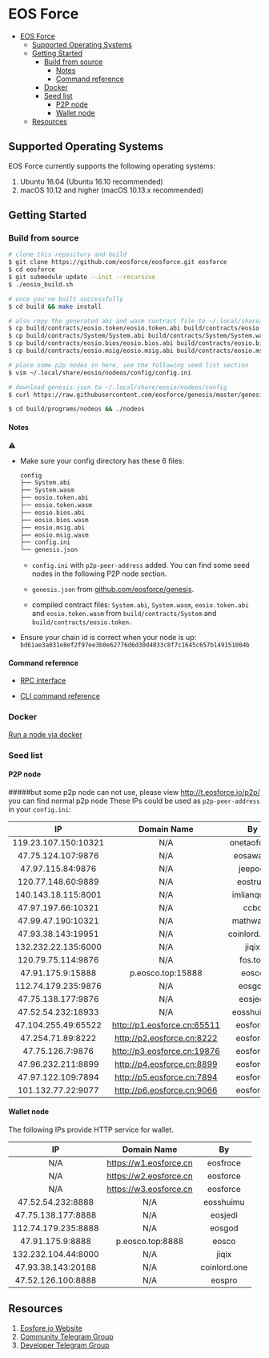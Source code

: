 # EOS Force

<!-- vim-markdown-toc GFM -->

- [EOS Force](#eos-force)
    - [Supported Operating Systems](#supported-operating-systems)
    - [Getting Started](#getting-started)
        - [Build from source](#build-from-source)
            - [Notes](#notes)
            - [Command reference](#command-reference)
        - [Docker](#docker)
        - [Seed list](#seed-list)
            - [P2P node](#p2p-node)
            - [Wallet node](#wallet-node)
    - [Resources](#resources)

<!-- vim-markdown-toc -->

## Supported Operating Systems

EOS Force currently supports the following operating systems:

1. Ubuntu 16.04 (Ubuntu 16.10 recommended)
2. macOS 10.12 and higher (macOS 10.13.x recommended)

## Getting Started

### Build from source

```bash
# clone this repository and build
$ git clone https://github.com/eosforce/eosforce.git eosforce
$ cd eosforce
$ git submodule update --init --recursive
$ ./eosio_build.sh

# once you've built successfully
$ cd build && make install

# also copy the generated abi and wasm contract file to ~/.local/share/eosio/nodeos/config
$ cp build/contracts/eosio.token/eosio.token.abi build/contracts/eosio.token/eosio.token.wasm ~/.local/share/eosio/nodeos/config
$ cp build/contracts/System/System.abi build/contracts/System/System.wasm ~/.local/share/eosio/nodeos/config
$ cp build/contracts/eosio.bios/eosio.bios.abi build/contracts/eosio.bios/eosio.bios.wasm ~/.local/share/eosio/nodeos/config
$ cp build/contracts/eosio.msig/eosio.msig.abi build/contracts/eosio.msig/eosio.msig.wasm ~/.local/share/eosio/nodeos/config

# place some p2p nodes in here, see the following seed list section
$ vim ~/.local/share/eosio/nodeos/config/config.ini

# download genesis.json to ~/.local/share/eosio/nodeos/config
$ curl https://raw.githubusercontent.com/eosforce/genesis/master/genesis.json -o ~/.local/share/eosio/nodeos/config/genesis.json

$ cd build/programs/nodeos && ./nodeos
```

#### Notes

:warning:

- Make sure your config directory has these 6 files:

    ```bash
    config
    ├── System.abi
    ├── System.wasm
    ├── eosio.token.abi
    ├── eosio.token.wasm
    ├── eosio.bios.abi
    ├── eosio.bios.wasm
    ├── eosio.msig.abi
    ├── eosio.msig.wasm
    ├── config.ini
    └── genesis.json
    ```

    - `config.ini` with `p2p-peer-address` added. You can find some seed nodes in the following P2P node section.

    - `genesis.json` from [github.com/eosforce/genesis](https://raw.githubusercontent.com/eosforce/genesis/master/genesis.json).

    - compiled contract files: `System.abi`, `System.wasm`, `eosio.token.abi` and `eosio.token.wasm` from `build/contracts/System` and `build/contracts/eosio.token`.

- Ensure your chain id is correct when your node is up: `bd61ae3a031e8ef2f97ee3b0e62776d6d30d4833c8f7c1645c657b149151004b`

#### Command reference

- [RPC interface](https://documenter.getpostman.com/view/4394576/RWEnobze#17704cbd-13cd-4d21-a7dd-ab19287dd1fe)

- [CLI command reference](https://github.com/eosforce/contracts/tree/master/System#command-reference)

### Docker

[Run a node via docker](https://github.com/eosforce/genesis#run-a-node-via-docker)

### Seed list

#### P2P node
#####but some p2p node can not use, please view http://t.eosforce.io/p2p/ you can find normal p2p node
These IPs could be used as `p2p-peer-address` in your `config.ini`:

IP                  | Domain Name                 | By
:----:              | :----:                      | :----:
119.23.107.150:10321| N/A                         | onetaoforce
47.75.124.107:9876  | N/A                         | eosawake
47.97.115.84:9876   | N/A                         | jeepool
120.77.148.60:9889  | N/A                         | eostrust
140.143.18.115:8001 | N/A                         | imlianquan
47.97.197.66:10321  | N/A                         | ccbc
47.99.47.190:10321  | N/A                         | mathwallet
47.93.38.143:19951  | N/A                         | coinlord.one:
132.232.22.135:6000 | N/A                         | jiqix
120.79.75.114:9876  | N/A                         | fos.top
47.91.175.9:15888   | p.eosco.top:15888           | eosco
112.74.179.235:9876 | N/A                         | eosgod
47.75.138.177:9876  | N/A                         | eosjedi
47.52.54.232:18933  | N/A                         | eosshuimu
47.104.255.49:65522 | http://p1.eosforce.cn:65511 | eosforce
47.254.71.89:8222   | http://p2.eosforce.cn:8222  | eosforce
47.75.126.7:9876   | http://p3.eosforce.cn:19876 | eosforce
47.96.232.211:8899  | http://p4.eosforce.cn:8899  | eosforce
47.97.122.109:7894  | http://p5.eosforce.cn:7894  | eosforce
101.132.77.22:9077  | http://p6.eosforce.cn:9066  | eosforce

#### Wallet node

The following IPs provide HTTP service for wallet.

IP                  | Domain Name            | By
:----:              | :----:                 | :----:
N/A                 | https://w1.eosforce.cn | eosfroce
N/A                 | https://w2.eosforce.cn | eosforce
N/A                 | https://w3.eosforce.cn | eosforce
47.52.54.232:8888   | N/A                    | eosshuimu
47.75.138.177:8888  | N/A                    | eosjedi
112.74.179.235:8888 | N/A                    | eosgod
47.91.175.9:8888    | p.eosco.top:8888       | eosco
132.232.104.44:8000 | N/A                    | jiqix
47.93.38.143:20188  | N/A                    | coinlord.one
47.52.126.100:8888  | N/A                    | eospro

## Resources

1. [Eosfore.io Website](http://eosforce.io)
2. [Community Telegram Group](https://t.me/eosforce_en)
3. [Developer Telegram Group](https://t.me/EOSForce)
